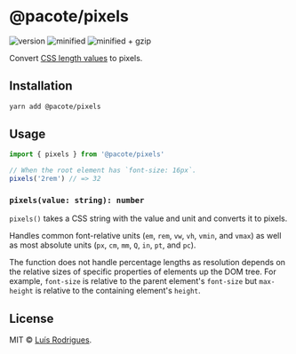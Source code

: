 # @pacote/pixels

![version](https://badgen.net/npm/v/@pacote/pixels)
![minified](https://badgen.net/bundlephobia/min/@pacote/pixels)
![minified + gzip](https://badgen.net/bundlephobia/minzip/@pacote/pixels)

Convert [CSS length values](https://developer.mozilla.org/en-US/docs/Web/CSS/length) to pixels.

## Installation

```bash
yarn add @pacote/pixels
```

## Usage

```typescript
import { pixels } from '@pacote/pixels'

// When the root element has `font-size: 16px`.
pixels('2rem') // => 32
```

### `pixels(value: string): number`

`pixels()` takes a CSS string with the value and unit and converts it to pixels.

Handles common font-relative units (`em`, `rem`, `vw`, `vh`, `vmin`, and `vmax`)
as well as most absolute units (`px`, `cm`, `mm`, `Q`, `in`, `pt`, and `pc`).

The function does not handle percentage lengths as resolution depends on the
relative sizes of specific properties of elements up the DOM tree. For example,
`font-size` is relative to the parent element's `font-size` but `max-height` is
relative to the containing element's `height`.

## License

MIT © [Luís Rodrigues](https://goblindegook.com).
